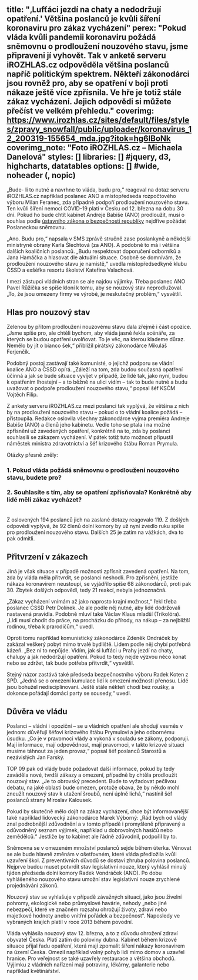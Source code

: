 title: "‚Lufťáci jezdí na chaty a nedodržují opatření.' Většina poslanců je kvůli šíření koronaviru pro zákaz vycházení"
perex: "Pokud vláda kvůli pandemii koronaviru požádá sněmovnu o prodloužení nouzového stavu, jsme připraveni jí vyhovět. Tak v anketě serveru iROZHLAS.cz odpověděla většina poslanců napříč politickým spektrem. Někteří zákonodárci jsou rovněž pro, aby se opatření v boji proti nákaze ještě více zpřísnila. Ve hře je totiž stále zákaz vycházení. Jejich odpovědi si můžete přečíst ve velkém přehledu."
coverimg: https://www.irozhlas.cz/sites/default/files/styles/zpravy_snowfall/public/uploader/koronavirus_12_200319-155654_mda.jpg?itok=hg6IBoNk
coverimg_note: "Foto iROZHLAS.cz – Michaela Danelová"
styles: []
libraries: [] #jquery, d3, highcharts, datatables
options: [] #wide, noheader (, nopic)
---

„Bude- li to nutné a navrhne to vláda, budu pro,“ reagoval na dotaz serveru iROZHLAS.cz například poslanec ANO a místopředseda rozpočtového výboru Milan Feranec, zda případně podpoří prodloužení nouzového stavu. Ten kvůli šíření nemoci COVID-19 platí v Česku od 12. března na dobu 30 dní. Pokud ho bude chtít kabinet Andreje Babiše (ANO) prodloužit, musí o souhlas podle [ústavního zákona o bezpečnosti republiky](https://www.zakonyprolidi.cz/cs/1998-110) nejdříve požádat Poslaneckou sněmovnu.

„Ano. Budu pro,“ napsala v SMS zprávě stručně zase poslankyně a někdejší ministryně obrany Karla Šlechtová (za ANO). A podobně to má i většina dalších koaličních poslanců. „Budu respektovat doporučení odborníků a Jana Hamáčka a hlasovat dle aktuální situace. Osobně se domnívám, že prodloužení nouzového stavu je namístě,“ uvedla místopředsedkyně klubu ČSSD a exšéfka resortu školství Kateřina Valachová.

<!--[[ZPRAVY_ARTICLE:8163739:1:1]]-->

I mezi zástupci vládních stran se ale najdou výjimky. Třeba poslanec ANO Pavel Růžička se spíše kloní k tomu, aby se nouzový stav neprodlužoval. „To, že jsou omezeny firmy ve výrobě, je neskutečný problém,“ vysvětlil. 

## Hlas pro nouzový stav

Zelenou by přitom prodloužení nouzovému stavu dala zřejmě i část opozice. „Jsme spíše pro, ale chtěli bychom, aby vláda jasně řekla scénáře, za kterých se budou opatření uvolňovat. To je věc, na kterou klademe důraz. Nemělo by jít o bianco šek,“ přiblížil pirátský zákonodárce Mikuláš Ferjenčík.

Podobný postoj zastávají také komunisté, o jejichž podporu se vládní koalice ANO a ČSSD opírá. „Záleží na tom, zda budou současná opatření účinná a jak se bude situace vyvíjet v případě, že lidé tak, jako nyní, budou k opatřením lhostejní – a to běžně na ulici vidím – tak to bude nutné a budu uvažovat o podpoře prodloužení nouzového stavu,“ popsal šéf KSČM Vojtěch Filip.

Z ankety serveru iROZHLAS.cz mezi poslanci tak vyplývá, že většina z nich by na prodloužení nouzového stavu – pokud o to vládní koalice požádá – přistoupila. Redakce oslovila všechny zákonodárce vyjma premiéra Andreje Babiše (ANO) a členů jeho kabinetu. Vedle toho se ptala i na možné zpřísnění už zavedených opatření, konkrétně na to, zda by poslanci souhlasili se zákazem vycházení. V pátek totiž tuto možnost připustil náměstek ministra zdravotnictví a šéf krizového štábu Roman Prymula.

Otázky přesně zněly:

<embed>
<h3>
  <b>1. Pokud vláda požádá sněmovnu o prodloužení nouzového stavu, budete pro?</b><br><br>
  <b>2. Souhlasíte s tím, aby se opatření zpřísňovala? Konkrétně aby lidé měli zákaz vycházet?</b><br><br>
</h3>
</embed>

Z oslovených 194 poslanců jich na zaslané dotazy reagovalo 119. Z došlých odpovědí vyplývá, že 92 členů dolní komory by už nyní zvedlo ruku spíše pro prodloužení nouzového stavu. Dalších 25 je zatím na vážkách, dva to pak odmítli.

## Přitvrzení v zákazech

Jiná je však situace v případě možnosti zpřísnit zavedená opatření. Na tom, zda by vláda měla přitvrdit, se poslanci neshodli. Pro zpřísnění, jestliže nákaza koronavirem neustoupí, se vyjádřilo spíše 68 zákonodárců, proti pak 30. Zbytek došlých odpovědí, tedy 21 reakcí, nebyla jednoznačná.

„Zákaz vycházení vnímám až jako naprosto krajní možnost,“ řekl třeba poslanec ČSSD Petr Dolínek. Je ale podle něj nutné, aby lidé dodržovali nastavená pravidla. Podobně mluví také Václav Klaus mladší (Trikolóra). „Lidi musí chodit do práce, na procházku do přírody, na nákup – za nejbližší rodinou, třeba k prarodičům,“ uvedl.

<wide>
  <div id="anketa-wrapper"></div>
</wide>

Oproti tomu například komunistický zákonodárce Zdeněk Ondráček by zakázal veškerý pobyt mimo trvalé bydliště. Lidem podle něj chybí potřebná kázeň. „Bez ní to nepůjde. Vidím, jak si lufťáci u Prahy jezdí na chaty, chalupy a jak nedodržují opatření. Pokud to tedy nejde výzvou něco konat nebo se zdržet, tak bude potřeba přitvrdit,“ vysvětlil.

Stejný názor zastává také předseda bezpečnostního výboru Radek Koten z SPD. „Jedná se o omezení kumulace lidí k omezení možnosti přenosu. Lidé jsou bohužel nedisciplinovaní. Ještě stále někteří chodí bez roušky, a dokonce pořádají domácí party se sousedy,“ uvedl.

## Důvěra ve vládu

Poslanci – vládní i opoziční – se u vládních opatření ale shodují vesměs v jednom: důvěřují šéfovi krizového štábu Prymulovi a jeho odbornému úsudku. „Co je v pravomoci vlády a vykoná v souladu se zákony, podporuji. Mají informace, mají odpovědnost, mají pravomoci, v takto krizové situaci musíme táhnout za jeden provaz,“ popsal šéf poslanců Starostů a nezávislých Jan Farský.

TOP 09 pak od vlády bude požadovat další informace, pokud by tedy zaváděla nové, tvrdší zákazy a omezení, případně by chtěla prodloužit nouzový stav. „Je to obrovský precedent. Bude to vyžadovat pečlivou debatu, na jaké oblasti bude omezen, protože obava, že by někdo mohl zneužít nouzový stav k utažení šroubů, není úplně lichá,“ nastínil šéf poslanců strany Miroslav Kalousek.

<!--[[ZPRAVY_ARTICLE:8165193:0:1]]-->

Pokud by skutečně mělo dojít na zákaz vycházení, chce být informovanější také například lidovecký zákonodárce Marek Výborný: „Rád bych od vlády znal podrobnější zdůvodnění a v tomto případě i promyšleně připravený a odůvodněný seznam výjimek, například u dobrovolných hasičů nebo zemědělců.“ Jestliže by to kabinet ale řádně zdůvodnil, podpořil by to.

Sněmovna se v omezeném množství poslanců sejde během úterka. Věnovat se ale bude hlavně změnám v ošetřovném, které vláda předložila kvůli uzavření škol. Z preventivních důvodů se dostaví zhruba polovina poslanců. Nejprve budou muset potvrdit stav legislativní nouze, který vyhlásil minulý týden předseda dolní komory Radek Vondráček (ANO). Po dobu vyhlášeného nouzového stavu umožní stav legislativní nouze zrychlené projednávání zákonů.

Nouzový stav se vyhlašuje v případě závažných situací, jako jsou živelní pohromy, ekologické nebo průmyslové havárie, nehody „nebo jiné nebezpečí, které ve značném rozsahu ohrožují životy, zdraví nebo majetkové hodnoty anebo vnitřní pořádek a bezpečnost“. Naposledy ve vybraných krajích platil v roce 2013 během povodní.

Vláda vyhlásila nouzový stav 12. března, a to z důvodu ohrožení zdraví obyvatel Česka. Platí zatím do poloviny dubna. Kabinet během krizové situace přijal řadu opatření, která mají zpomalit šíření nákazy koronavirem na území Česka. Omezil například volný pohyb lidí mimo domov a uzavřel hranice. Pro veřejnost se také uzavřely restaurace a většina obchodů. Výjimku z vládních nařízení mají potraviny, lékárny, galanterie nebo například květinářství.